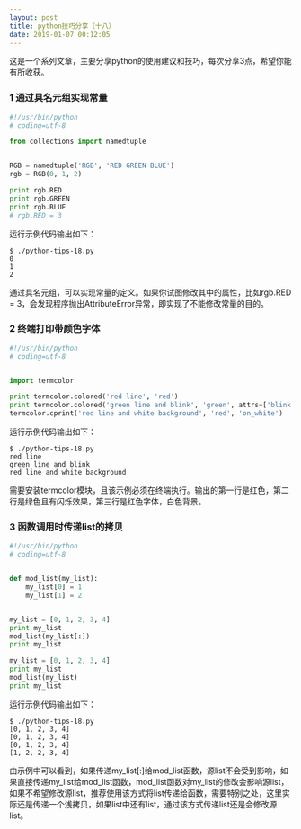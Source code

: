 ```yaml
---
layout: post
title: python技巧分享（十八）
date: 2019-01-07 00:12:05
---
```


这是一个系列文章，主要分享python的使用建议和技巧，每次分享3点，希望你能有所收获。

### 1 通过具名元组实现常量

```python
#!/usr/bin/python
# coding=utf-8

from collections import namedtuple


RGB = namedtuple('RGB', 'RED GREEN BLUE')
rgb = RGB(0, 1, 2)

print rgb.RED
print rgb.GREEN
print rgb.BLUE
# rgb.RED = 3
```

运行示例代码输出如下：

```
$ ./python-tips-18.py
0
1
2
```

通过具名元组，可以实现常量的定义。如果你试图修改其中的属性，比如rgb.RED = 3，会发现程序抛出AttributeError异常，即实现了不能修改常量的目的。

### 2 终端打印带颜色字体

```python
#!/usr/bin/python
# coding=utf-8


import termcolor

print termcolor.colored('red line', 'red')
print termcolor.colored('green line and blink', 'green', attrs=['blink'])
termcolor.cprint('red line and white background', 'red', 'on_white')
```

运行示例代码输出如下：

```
$ ./python-tips-18.py
red line
green line and blink
red line and white background

```

需要安装termcolor模块，且该示例必须在终端执行。输出的第一行是红色，第二行是绿色且有闪烁效果，第三行是红色字体，白色背景。


### 3 函数调用时传递list的拷贝

```python
#!/usr/bin/python
# coding=utf-8


def mod_list(my_list):
    my_list[0] = 1
    my_list[1] = 2


my_list = [0, 1, 2, 3, 4]
print my_list
mod_list(my_list[:])
print my_list

my_list = [0, 1, 2, 3, 4]
print my_list
mod_list(my_list)
print my_list
```

运行示例代码输出如下：

```
$ ./python-tips-18.py
[0, 1, 2, 3, 4]
[0, 1, 2, 3, 4]
[0, 1, 2, 3, 4]
[1, 2, 2, 3, 4]
```

由示例中可以看到，如果传递my_list[:]给mod_list函数，源list不会受到影响，如果直接传递my_list给mod_list函数，mod_list函数对my_list的修改会影响源list，如果不希望修改源list，推荐使用该方式将list传递给函数，需要特别之处，这里实际还是传递一个浅拷贝，如果list中还有list，通过该方式传递list还是会修改源list。

